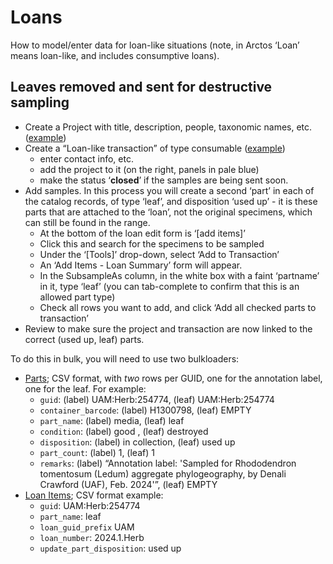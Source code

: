 # Loans

How to model/enter data for loan-like situations (note, in Arctos
‘Loan’ means loan-like, and includes consumptive loans).

## Leaves removed and sent for destructive sampling

 * Create a Project with title, description, people, taxonomic names, etc. 
   ([example][1])
 * Create a “Loan-like transaction” of type consumable ([example][2])
    * enter contact info, etc.
    * add the project to it (on the right, panels in pale blue)
    * make the status ‘**closed**’ if the samples are being sent soon.
 * Add samples. In this process you will create a second ‘part’ in
   each of the catalog records, of type ‘leaf’, and disposition ‘used
   up’ - it is these parts that are attached to the ‘loan’, not the
   original specimens, which can still be found in the range.
    * At the bottom of the loan edit form is ‘[add items]’
    * Click this and search for the specimens to be sampled
    * Under the ‘[Tools]’ drop-down, select ‘Add to Transaction’
    * An ‘Add Items - Loan Summary’ form will appear.
    * In the SubsampleAs column, in the white box with a faint
      ‘partname’ in it, type ‘leaf’ (you can tab-complete to confirm
      that this is an allowed part type)
    * Check all rows you want to add, and click ‘Add all checked parts
      to transaction’
 * Review to make sure the project and transaction are now linked to
   the correct (used up, leaf) parts.

To do this in bulk, you will need to use two bulkloaders:

 * [Parts][3]; CSV format, with _two_ rows per GUID, one for the
   annotation label, one for the leaf. For example:
    * `guid`: (label) UAM:Herb:254774, (leaf) UAM:Herb:254774
    * `container_barcode`: (label) H1300798, (leaf) EMPTY
    * `part_name`: (label) media, (leaf) leaf
    * `condition`: (label) good , (leaf) destroyed
    * `disposition`: (label) in collection, (leaf) used up
    * `part_count`: (label) 1, (leaf) 1
    * `remarks`: (label) “Annotation label: 'Sampled for Rhododendron
      tomentosum (Ledum) aggregate phylogeography, by Denali Crawford
      (UAF), Feb. 2024'”, (leaf) EMPTY
 * [Loan Items][4]; CSV format example:
    * `guid`: UAM:Herb:254774
    * `part_name`: leaf
    * `loan_guid_prefix` UAM
    * `loan_number`: 2024.1.Herb
    * `update_part_disposition`: used up

[1]: https://arctos.database.museum/project/10004347
[2]: https://arctos.database.museum/Loan.cfm?action=editLoan&transaction_id=21124022
[3]: https://arctos.database.museum/loaders/BulkloadParts.cfm
[4]: https://arctos.database.museum/tools/BulkloadLoanItem.cfm
